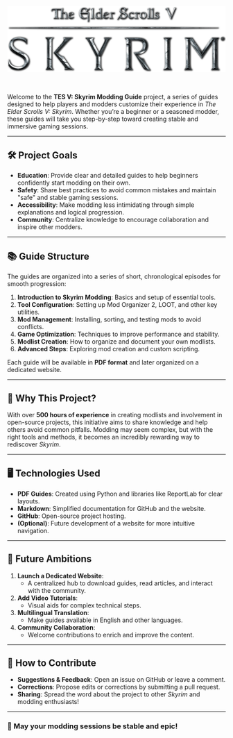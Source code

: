 <p align="center">
  <img src="TES5.png" alt="tes5 .png" />
</p>
<br>

Welcome to the **TES V: Skyrim Modding Guide** project, a series of guides designed to help players and modders customize their experience in *The Elder Scrolls V: Skyrim*. Whether you’re a beginner or a seasoned modder, these guides will take you step-by-step toward creating stable and immersive gaming sessions.

---

## 🛠️ **Project Goals**

- **Education**: Provide clear and detailed guides to help beginners confidently start modding on their own.
- **Safety**: Share best practices to avoid common mistakes and maintain "safe" and stable gaming sessions.
- **Accessibility**: Make modding less intimidating through simple explanations and logical progression.
- **Community**: Centralize knowledge to encourage collaboration and inspire other modders.

---

## 📚 **Guide Structure**

The guides are organized into a series of short, chronological episodes for smooth progression:

1. **Introduction to Skyrim Modding**: Basics and setup of essential tools.
2. **Tool Configuration**: Setting up Mod Organizer 2, LOOT, and other key utilities.
3. **Mod Management**: Installing, sorting, and testing mods to avoid conflicts.
4. **Game Optimization**: Techniques to improve performance and stability.
5. **Modlist Creation**: How to organize and document your own modlists.
6. **Advanced Steps**: Exploring mod creation and custom scripting.

Each guide will be available in **PDF format** and later organized on a dedicated website.

---

## 🌟 **Why This Project?**

With over **500 hours of experience** in creating modlists and involvement in open-source projects, this initiative aims to share knowledge and help others avoid common pitfalls. Modding may seem complex, but with the right tools and methods, it becomes an incredibly rewarding way to rediscover *Skyrim*.

---

## 🖥️ **Technologies Used**

- **PDF Guides**: Created using Python and libraries like ReportLab for clear layouts.
- **Markdown**: Simplified documentation for GitHub and the website.
- **GitHub**: Open-source project hosting.
- **(Optional)**: Future development of a website for more intuitive navigation.

---

## 🚀 **Future Ambitions**

1. **Launch a Dedicated Website**:
   - A centralized hub to download guides, read articles, and interact with the community.
2. **Add Video Tutorials**:
   - Visual aids for complex technical steps.
3. **Multilingual Translation**:
   - Make guides available in English and other languages.
4. **Community Collaboration**:
   - Welcome contributions to enrich and improve the content.

---

## 📝 **How to Contribute**

- **Suggestions & Feedback**: Open an issue on GitHub or leave a comment.
- **Corrections**: Propose edits or corrections by submitting a pull request.
- **Sharing**: Spread the word about the project to other *Skyrim* and modding enthusiasts!

---

### 🎉 May your modding sessions be stable and epic!
